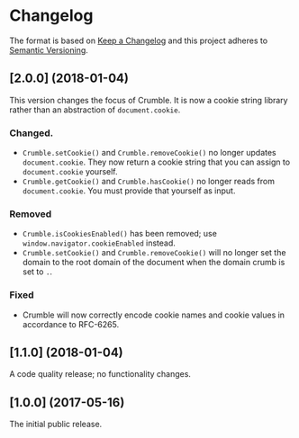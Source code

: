 # Changelog

The format is based on [Keep a Changelog](http://keepachangelog.com/) and this project adheres to [Semantic Versioning](https://semver.org/spec/v2.0.0.html).

## [2.0.0] (2018-01-04)

This version changes the focus of Crumble. It is now a cookie string library rather than an abstraction of `document.cookie`.

### Changed.

- `Crumble.setCookie()` and `Crumble.removeCookie()` no longer updates `document.cookie`. They now return a cookie string that you can assign to `document.cookie` yourself.
- `Crumble.getCookie()` and `Crumble.hasCookie()` no longer reads from `document.cookie`. You must provide that yourself as input.

### Removed

- `Crumble.isCookiesEnabled()` has been removed; use `window.navigator.cookieEnabled` instead.
- `Crumble.setCookie()` and `Crumble.removeCookie()` will no longer set the domain to the root domain of the document when the domain crumb is set to `.`.

### Fixed

- Crumble will now correctly encode cookie names and cookie values in accordance to RFC-6265.

## [1.1.0] (2018-01-04)

A code quality release; no functionality changes.

## [1.0.0] (2017-05-16)

The initial public release.
